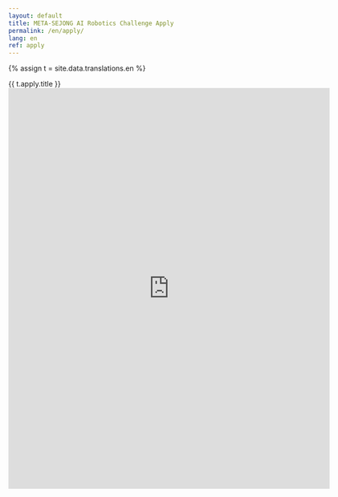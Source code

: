 ```yaml
---
layout: default
title: META-SEJONG AI Robotics Challenge Apply
permalink: /en/apply/
lang: en
ref: apply
---
```


{% assign t = site.data.translations.en %}

<div class="title" id="apply">{{ t.apply.title }}</div>

<div id="apply-form">
   <iframe width="640px" height="800px" src="https://forms.office.com/r/rHHZ6Rz8CY?embed=true" frameborder="0" marginwidth="0" marginheight="0" allowfullscreen webkitallowfullscreen mozallowfullscreen msallowfullscreen> </iframe>
</div>